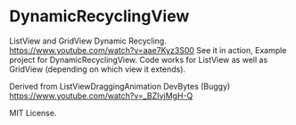 # DynamicRecyclingView
ListView and GridView Dynamic Recycling.
https://www.youtube.com/watch?v=aae7Kyz3S00 See it in action,
Example project for DynamicRecyclingView. Code works for ListView as well as GridView (depending on which view it extends).



Derived from ListViewDraggingAnimation DevBytes (Buggy)
https://www.youtube.com/watch?v=_BZIvjMgH-Q


MIT License.
